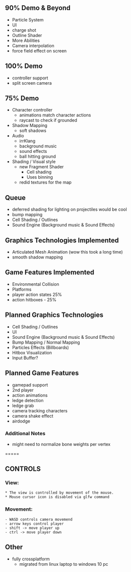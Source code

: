 ## 90% Demo & Beyond ##
- Particle System
- UI
- charge shot
- Outline Shader
- More Abilities
- Camera interpolation
- force field effect on screen

## 100% Demo ##
- controller support
- split screen camera

## 75% Demo ##
- Character controller
    - animations match character actions
    - raycast to check if grounded
- Shadow Mapping
    - soft shadows
- Audio
    - irrKlang
    - background music
    - sound effects
    - ball hitting ground
- Shading / Visual style
    - new Fragment Shader
        - Cell shading
        - Uses binning
    - redid textures for the map

## Queue ##
- deferred shading for lighting on projectiles would be cool
- bump mapping
- Cell Shading / Outlines
- Sound Engine (Background music & Sound Effects)

## Graphics Technologies Implemented ##
- Articulated Mesh Animation (wow this took a long time)
- smooth shadow mapping

## Game Features Implemented ##
- Environmental Collision
- Platforms
- player action states 25%
- action hitboxes - 25% 

## Planned Graphics Technologies ##
- Cell Shading / Outlines
- UI
- Sound Engine (Background music & Sound Effects)
- Bump Mapping / Normal Mapping
- Particles Effects (Billboards)
- Hitbox Visualization
- Input Buffer?

## Planned Game Features ##
* gamepad support
* 2nd player
* action animations
* ledge detection
* ledge grab
* camera tracking characters
* camera shake effect
* airdodge


### Additional Notes ###
* might need to normalize bone weights per vertex

=====

## CONTROLS ##

### View: ###
    * The view is controlled by movement of the mouse.
    * Mouse cursor icon is disabled via glfw command

### Movement: ###
    - WASD controls camera movemend
    - arrow keys control player
    - shift -> move player up
    - ctrl -> move player down

## Other ##
* fully crossplatform
    - migrated from linux laptop to windows 10 pc